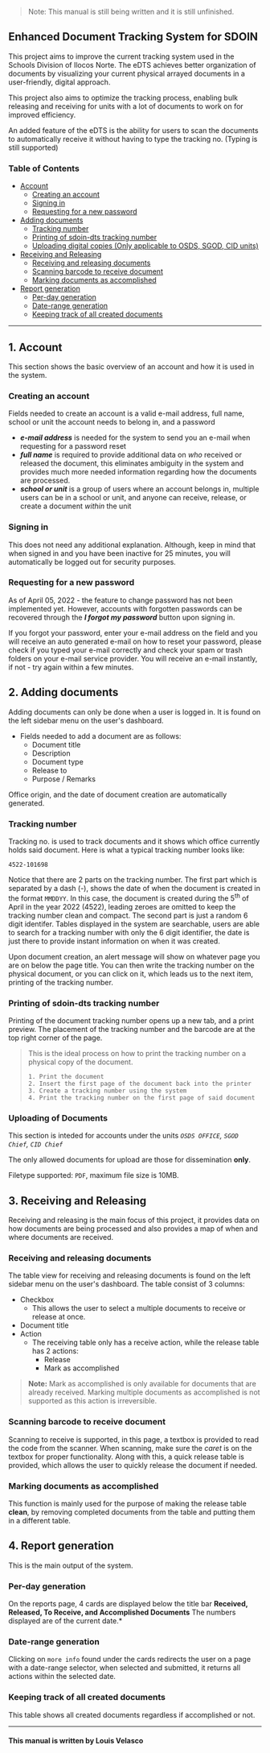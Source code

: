 >Note: This manual is still being written and it is still unfinished.

## Enhanced Document Tracking System for SDOIN


This project aims to improve the current tracking system used in the Schools Division of Ilocos Norte. The eDTS achieves better organization of documents by visualizing your current physical arrayed documents in a user-friendly, digital approach.

This project also aims to optimize the tracking process, enabling bulk releasing and receiving for units with a lot of documents to work on for improved efficiency.

An added feature of the eDTS is the ability for users to scan the documents to automatically receive it without having to type the tracking no. (Typing is still supported)
### Table of Contents
- [Account](#1-account)
    - [Creating an account](#creating-an-account)
    - [Signing in](#signing-in)
    - [Requesting for a new password](#requesting-for-a-new-password)
- [Adding documents](#2-adding-documents)
    - [Tracking number](#tracking-number)
    - [Printing of sdoin-dts tracking number](#printing-of-sdoin-dts-tracking-number)
    - [Uploading digital copies (Only applicable to OSDS, SGOD, CID units)](#uploading-of-documents)
- [Receiving and Releasing](#3-receiving-and-releasing)
    - [Receiving and releasing documents](#receiving-and-releasing-documents)
    - [Scanning barcode to receive document](#scanning-barcode-to-receive-document)
    - [Marking documents as accomplished](#marking-documents-as-accomplished)
- [Report generation](#4-report-generation)
    - [Per-day generation](#per-day-generation)
    - [Date-range generation](#date-range-generation)
    - [Keeping track of all created documents](#keeping-track-of-all-created-documents)

---

## **1. Account**

This section shows the basic overview of an account and how it is used in the system.

### **Creating an account**

Fields needed to create an account is a valid e-mail address, full name, school or unit the account needs to belong in, and a password

- ***e-mail address*** is needed for the system to send you an e-mail when requesting for a password reset
- ***full name*** is required to provide additional data on *who* received or released the document, this eliminates ambiguity in the system and provides much more needed information regarding how the documents are processed.
- ***school or unit*** is a group of users where an account belongs in, multiple users can be in a school or unit, and anyone can receive, release, or create a document *within* the unit

### **Signing in**

This does not need any additional explanation. Although, keep in mind that when signed in and you have been inactive for 25 minutes, you will automatically be logged out for security purposes.

### **Requesting for a new password**

As of April 05, 2022 - the feature to change password has not been implemented yet. However, accounts with forgotten passwords can be recovered through the ***I forgot my password*** button upon signing in.

If you forgot your password, enter your e-mail address on the field and you will receive an auto generated e-mail on how to reset your password, please check if you typed your e-mail correctly and check your spam or trash folders on your e-mail service provider. You will receive an e-mail instantly, if not - try again within a few minutes.


## **2. Adding documents**

Adding documents can only be done when a user is logged in. It is found on the left sidebar menu on the user's dashboard.
- Fields needed to add a document are as follows:
    - Document title
    - Description
    - Document type
    - Release to
    - Purpose / Remarks

Office origin, and the date of document creation are automatically generated.

### **Tracking number**

Tracking no. is used to track documents and it shows which office currently holds said document. Here is what a typical tracking number looks like:

`4522-101698`

Notice that there are 2 parts on the tracking number. The first part which is separated by a dash (-), shows the date of when the document is created in the format `MMDDYY`. In this case, the document is created during the 5<sup>th</sup> of April in the year 2022 (4522), leading zeroes are omitted to keep the tracking number clean and compact. The second part is just a random 6 digit identifer. Tables displayed in the system are searchable, users are able to search for a tracking number with only the 6 digit identifier, the date is just there to provide instant information on when it was created.

Upon document creation, an alert message will show on whatever page you are on below the page title. You can then write the tracking number on the physical document, or you can click on it, which leads us to the next item, printing of the tracking number.

### **Printing of sdoin-dts tracking number**

Printing of the document tracking number opens up a new tab, and a print preview. The placement of the tracking number and the barcode are at the top right corner of the page.

> This is the ideal process on how to print the tracking number on a physical copy of the document.
>
>```
>1. Print the document
>2. Insert the first page of the document back into the printer
>3. Create a tracking number using the system
>4. Print the tracking number on the first page of said document
>```

### **Uploading of Documents**

This section is inteded for accounts under the units *``OSDS OFFICE``, ``SGOD Chief``, ``CID Chief``*

The only allowed documents for upload are those for dissemination **only**. 

Filetype supported: ``PDF``, maximum file size is 10MB.


## **3. Receiving and Releasing**

Receiving and releasing is the main focus of this project, it provides data on how documents are being processed and also provides a map of when and where documents are received.

### **Receiving and releasing documents**

The table view for receiving and releasing documents is found on the left sidebar menu on the user's dashboard. The table consist of 3 columns:
- Checkbox
    - This allows the user to select a multiple documents to receive or release at once.
- Document title
- Action
    - The receiving table only has a receive action, while the release table has 2 actions:
        - Release
        - Mark as accomplished
> **Note:** Mark as accomplished is only available for documents that are already received.
> Marking multiple documents as accomplished is not supported as this action is irreversible.


### **Scanning barcode to receive document**

Scanning to receive is supported, in this page, a textbox is provided to read the code from the scanner. When scanning, make sure the *caret* is on the textbox for proper functionality. Along with this, a quick release table is provided, which allows the user to quickly release the document if needed.


### **Marking documents as accomplished**

This function is mainly used for the purpose of making the release table **clean**, by removing completed documents from the table and putting them in a different table.

## **4. Report generation**

This is the main output of the system.

### **Per-day generation**

On the reports page, 4 cards are displayed below the title bar **Received, Released, To Receive, and Accomplished Documents** The numbers displayed are of the current date.*


### **Date-range generation**

Clicking on `more info` found under the cards redirects the user on a page with a date-range selector, when selected and submitted, it returns all actions within the selected date.

### **Keeping track of all created documents**

This table shows all created documents regardless if accomplished or not.

---
#### This manual is written by Louis Velasco
